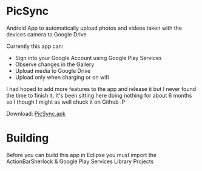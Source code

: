 PicSync
=======

Android App to automatically upload photos and videos taken with the devices camera to Google Drive 

Currently this app can:
* Sign into your Google Account using Google Play Services
* Observe changes in the Gallery
* Upload media to Google Drive
* Upload only when charging or on wifi

I had hoped to add more features to the app and release it but I never found the time to finish it. It's been sitting here doing nothing for about 6 months so I though I might as well chuck it on Github :P

Download: [PicSync.apk](https://dl.dropbox.com/u/7566248/PicSync.apk)

Building 
========

Before you can build this app in Eclipse you must import the ActionBarSherlock & Google Play Services Library Projects

